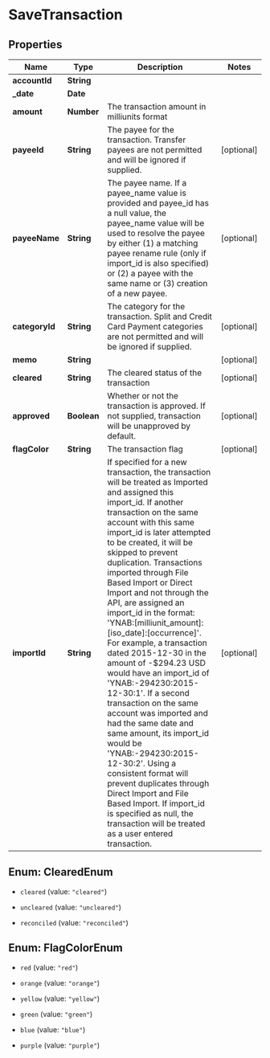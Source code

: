 # SaveTransaction

## Properties
Name | Type | Description | Notes
------------ | ------------- | ------------- | -------------
**accountId** | **String** |  | 
**_date** | **Date** |  | 
**amount** | **Number** | The transaction amount in milliunits format | 
**payeeId** | **String** | The payee for the transaction.  Transfer payees are not permitted and will be ignored if supplied. | [optional] 
**payeeName** | **String** | The payee name.  If a payee_name value is provided and payee_id has a null value, the payee_name value will be used to resolve the payee by either (1) a matching payee rename rule (only if import_id is also specified) or (2) a payee with the same name or (3) creation of a new payee. | [optional] 
**categoryId** | **String** | The category for the transaction.  Split and Credit Card Payment categories are not permitted and will be ignored if supplied. | [optional] 
**memo** | **String** |  | [optional] 
**cleared** | **String** | The cleared status of the transaction | [optional] 
**approved** | **Boolean** | Whether or not the transaction is approved.  If not supplied, transaction will be unapproved by default. | [optional] 
**flagColor** | **String** | The transaction flag | [optional] 
**importId** | **String** | If specified for a new transaction, the transaction will be treated as Imported and assigned this import_id.  If another transaction on the same account with this same import_id is later attempted to be created, it will be skipped to prevent duplication.  Transactions imported through File Based Import or Direct Import and not through the API, are assigned an import_id in the format: &#39;YNAB:[milliunit_amount]:[iso_date]:[occurrence]&#39;.  For example, a transaction dated 2015-12-30 in the amount of -$294.23 USD would have an import_id of &#39;YNAB:-294230:2015-12-30:1&#39;.  If a second transaction on the same account was imported and had the same date and same amount, its import_id would be &#39;YNAB:-294230:2015-12-30:2&#39;.  Using a consistent format will prevent duplicates through Direct Import and File Based Import.  If import_id is specified as null, the transaction will be treated as a user entered transaction. | [optional] 


<a name="ClearedEnum"></a>
## Enum: ClearedEnum


* `cleared` (value: `"cleared"`)

* `uncleared` (value: `"uncleared"`)

* `reconciled` (value: `"reconciled"`)




<a name="FlagColorEnum"></a>
## Enum: FlagColorEnum


* `red` (value: `"red"`)

* `orange` (value: `"orange"`)

* `yellow` (value: `"yellow"`)

* `green` (value: `"green"`)

* `blue` (value: `"blue"`)

* `purple` (value: `"purple"`)




